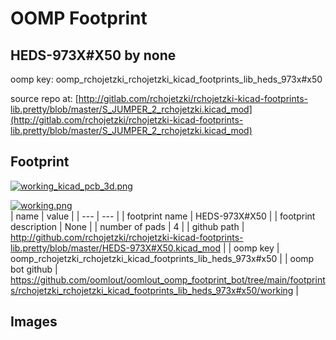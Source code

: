 # OOMP Footprint  
## HEDS-973X#X50  by none  
  
oomp key: oomp_rchojetzki_rchojetzki_kicad_footprints_lib_heds_973x#x50  
  
source repo at: [http://gitlab.com/rchojetzki/rchojetzki-kicad-footprints-lib.pretty/blob/master/S_JUMPER_2_rchojetzki.kicad_mod](http://gitlab.com/rchojetzki/rchojetzki-kicad-footprints-lib.pretty/blob/master/S_JUMPER_2_rchojetzki.kicad_mod)  
## Footprint  
  
[![working_kicad_pcb_3d.png](working_kicad_pcb_3d_600.png)](working_kicad_pcb_3d.png)  
  
[![working.png](working_600.png)](working.png)  
| name | value | 
| --- | --- | 
| footprint name | HEDS-973X#X50 | 
| footprint description | None | 
| number of pads | 4 | 
| github path | http://github.com/rchojetzki/rchojetzki-kicad-footprints-lib.pretty/blob/master/HEDS-973X#X50.kicad_mod | 
| oomp key | oomp_rchojetzki_rchojetzki_kicad_footprints_lib_heds_973x#x50 | 
| oomp bot github | https://github.com/oomlout/oomlout_oomp_footprint_bot/tree/main/footprints/rchojetzki_rchojetzki_kicad_footprints_lib_heds_973x#x50/working | 
## Images  
